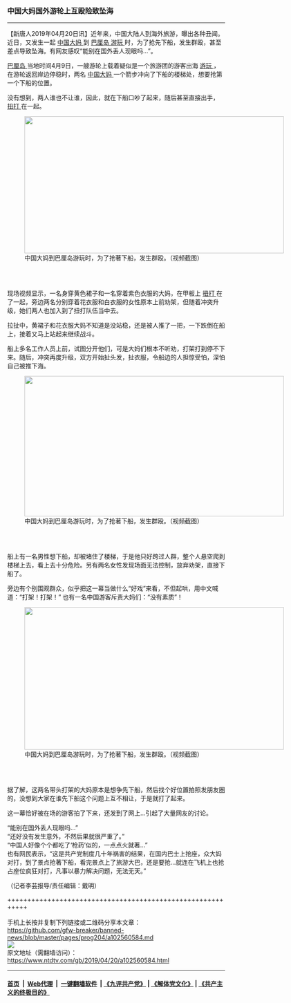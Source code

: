 ### 中国大妈国外游轮上互殴险致坠海
------------------------

<div class="post_content" itemprop="articleBody">
 <p>
  【新唐人2019年04月20日讯】近年来，中国大陆人到海外旅游，曝出各种丑闻。近日，又发生一起
  <a href="https://www.ntdtv.com/gb/中国大妈.htm">
   中国大妈
  </a>
  到
  <a href="https://www.ntdtv.com/gb/巴厘岛.htm">
   巴厘岛
  </a>
  <a href="https://www.ntdtv.com/gb/游玩.htm">
   游玩
  </a>
  时，为了抢先下船，发生群殴，甚至差点导致坠海。有网友感叹“能别在国外丢人现眼吗…”。
 </p>
 <p>
  <a href="https://www.ntdtv.com/gb/巴厘岛.htm">
   巴厘岛
  </a>
  当地时间4月9日，一艘游轮上载着疑似是一个旅游团的游客出海
  <a href="https://www.ntdtv.com/gb/游玩.htm">
   游玩
  </a>
  ，在游轮返回岸边停稳时，两名
  <a href="https://www.ntdtv.com/gb/中国大妈.htm">
   中国大妈
  </a>
  一个箭步冲向了下船的楼梯处，想要抢第一个下船的位置。
 </p>
 <p>
  没有想到，两人谁也不让谁，因此，就在下船口吵了起来，随后甚至直接出手，
  <a href="https://www.ntdtv.com/gb/扭打.htm">
   扭打
  </a>
  在一起。
 </p>
 <figure class="wp-caption alignnone" id="attachment_102560593" style="width: 600px">
  <a href="https://www.ntdtv.com/assets/uploads/2019/04/19041417505cb2e64a49d50.jpg">
   <img alt="" class="size-medium wp-image-102560593" height="317" src="https://www.ntdtv.com/assets/uploads/2019/04/19041417505cb2e64a49d50-600x317.jpg" width="600"/>
  </a>
  <br/><figcaption class="wp-caption-text">
   中国大妈到巴厘岛游玩时，为了抢著下船，发生群殴。（视频截图）
  </figcaption><br/>
 </figure><br/>
 <p>
  现场视频显示，一名身穿黄色裙子和一名穿着紫色衣服的大妈，在甲板上
  <a href="https://www.ntdtv.com/gb/扭打.htm">
   扭打
  </a>
  在了一起，旁边两名分别穿着花衣服和白衣服的女性原本上前劝架，但随着冲突升级，她们两人也加入到了扭打队伍当中去。
 </p>
 <p>
  拉扯中，黄裙子和花衣服大妈不知道是没站稳，还是被人推了一把，一下跌倒在船上，接着又马上站起来继续战斗。
 </p>
 <p>
  船上多名工作人员上前，试图分开他们，可是大妈们根本不听劝，打架打到停不下来。随后，冲突再度升级，双方开始扯头发，扯衣服，令船边的人担惊受怕，深怕自己被推下海。
 </p>
 <figure class="wp-caption alignnone" id="attachment_102560594" style="width: 600px">
  <a href="https://www.ntdtv.com/assets/uploads/2019/04/2e96f27c2d06424d931f5788b9c2e220.jpg">
   <img alt="" class="size-medium wp-image-102560594" height="325" src="https://www.ntdtv.com/assets/uploads/2019/04/2e96f27c2d06424d931f5788b9c2e220-600x325.jpg" width="600"/>
  </a>
  <br/><figcaption class="wp-caption-text">
   中国大妈到巴厘岛游玩时，为了抢著下船，发生群殴。（视频截图）
  </figcaption><br/>
 </figure><br/>
 <p>
  船上有一名男性想下船，却被堵住了楼梯，于是他只好跨过人群，整个人悬空爬到楼梯上去，看上去十分危险。另有两名女性发现场面无法控制，放弃劝架，直接下船了。
 </p>
 <p>
  旁边有个别围观群众，似乎把这一幕当做什么“好戏”来看，不但起哄，用中文喊道：“打架！打架！” 也有一名中国游客斥责大妈们：“没有素质”！
 </p>
 <figure class="wp-caption alignnone" id="attachment_102560595" style="width: 600px">
  <a href="https://www.ntdtv.com/assets/uploads/2019/04/5dbd0ab644d4c42ed8c3dc8f1e630ccc.jpg">
   <img alt="" class="size-medium wp-image-102560595" height="330" src="https://www.ntdtv.com/assets/uploads/2019/04/5dbd0ab644d4c42ed8c3dc8f1e630ccc-600x330.jpg" width="600"/>
  </a>
  <br/><figcaption class="wp-caption-text">
   中国大妈到巴厘岛游玩时，为了抢著下船，发生群殴。（视频截图）
  </figcaption><br/>
 </figure><br/>
 <p>
  据了解，这两名带头打架的大妈原本是想争先下船，然后找个好位置拍照发朋友圈的，没想到大家在谁先下船这个问题上互不相让，于是就打了起来。
 </p>
 <p>
  这一幕恰好被在场的游客拍了下来，还发到了网上…引起了大量网友的讨论。
 </p>
 <p>
  “能别在国外丢人现眼吗…”
  <br/>
  “还好没有发生意外，不然后果就很严重了。”
  <br/>
  “中国人好像个个都吃了‘枪药’似的，一点点火就著…”
  <br/>
  也有网民表示，“这是共产党制度几十年祸害的结果，在国内巴士上抢座，众大妈对打，到了景点抢著下船，看完景点上了旅游大巴，还是要抢…就连在飞机上也抢占座位疯狂对打，凡事以暴力解决问题，无法无天。”
 </p>
 <p>
  （记者李芸报导/责任编辑：戴明）
 </p>
 <div class="single_ad">
 </div>
</div>

+++++++++++++++++++++++++++++++++++++++++++++++++++++++++++<br/><br/>
手机上长按并复制下列链接或二维码分享本文章：<br/>
https://github.com/gfw-breaker/banned-news/blob/master/pages/prog204/a102560584.md <br/>
<a href='https://github.com/gfw-breaker/banned-news/blob/master/pages/prog204/a102560584.md'><img src='https://github.com/gfw-breaker/banned-news/blob/master/pages/prog204/a102560584.md.png'/></a> <br/>
原文地址（需翻墙访问）：https://www.ntdtv.com/gb/2019/04/20/a102560584.html


------------------------
#### [首页](https://github.com/gfw-breaker/banned-news/blob/master/README.md) &nbsp;|&nbsp; [Web代理](https://github.com/labour-camp/helloworld) &nbsp;|&nbsp; [一键翻墙软件](https://github.com/gfw-breaker/nogfw/blob/master/README.md) &nbsp;| [《九评共产党》](https://github.com/gfw-breaker/9ping.md/blob/master/README.md#九评之一评共产党是什么) | [《解体党文化》](https://github.com/gfw-breaker/jtdwh.md/blob/master/README.md) | [《共产主义的终极目的》](https://github.com/gfw-breaker/gczydzjmd.md/blob/master/README.md)


